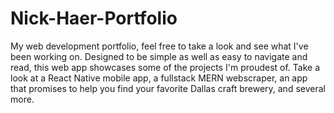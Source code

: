 # Nick-Haer-Portfolio
My web development portfolio, feel free to take a look and see what I've been working on.
Designed to be simple as well as easy to navigate and read, this web app showcases some of the projects I'm proudest of. Take a look at a React Native mobile app, a fullstack MERN webscraper, an app that promises to help you find your favorite Dallas craft brewery, and several more.


